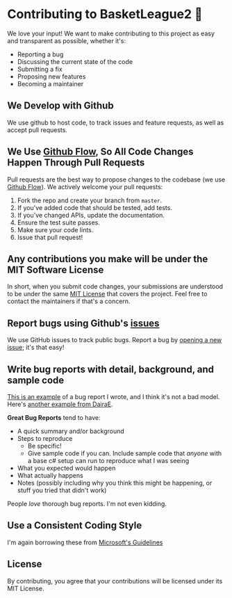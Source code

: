# Contributing to BasketLeague2 🏀
We love your input! We want to make contributing to this project as easy and transparent as possible, whether it's:

- Reporting a bug
- Discussing the current state of the code
- Submitting a fix
- Proposing new features
- Becoming a maintainer

## We Develop with Github
We use github to host code, to track issues and feature requests, as well as accept pull requests.

## We Use [Github Flow](https://guides.github.com/introduction/flow/index.html), So All Code Changes Happen Through Pull Requests
Pull requests are the best way to propose changes to the codebase (we use [Github Flow](https://guides.github.com/introduction/flow/index.html)). We actively welcome your pull requests:

1. Fork the repo and create your branch from `master`.
2. If you've added code that should be tested, add tests.
3. If you've changed APIs, update the documentation.
4. Ensure the test suite passes.
5. Make sure your code lints.
6. Issue that pull request!

## Any contributions you make will be under the MIT Software License
In short, when you submit code changes, your submissions are understood to be under the same [MIT License](http://choosealicense.com/licenses/mit/) that covers the project. Feel free to contact the maintainers if that's a concern.

## Report bugs using Github's [issues](https://github.com/Ian-Liceranzu/BasketLeague2/issues)
We use GitHub issues to track public bugs. Report a bug by [opening a new issue](https://github.com/Ian-Liceranzu/BasketLeague2/issues/new/choose); it's that easy!

## Write bug reports with detail, background, and sample code
[This is an example](https://github.com/Ian-Liceranzu/BasketLeague2/issues/2) of a bug report I wrote, and I think it's not a bad model. Here's [another example from DairaE](https://github.com/Ian-Liceranzu/BasketLeague2/issues/3).

**Great Bug Reports** tend to have:

- A quick summary and/or background
- Steps to reproduce
  - Be specific!
  - Give sample code if you can. Include sample code that *anyone* with a base c# setup can run to reproduce what I was seeing
- What you expected would happen
- What actually happens
- Notes (possibly including why you think this might be happening, or stuff you tried that didn't work)

People *love* thorough bug reports. I'm not even kidding.

## Use a Consistent Coding Style
I'm again borrowing these from [Microsoft's Guidelines](https://learn.microsoft.com/en-us/dotnet/csharp/fundamentals/coding-style/coding-conventions)

## License
By contributing, you agree that your contributions will be licensed under its MIT License.
